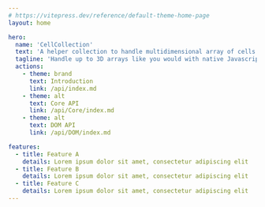 ```yaml
---
# https://vitepress.dev/reference/default-theme-home-page
layout: home

hero:
  name: 'CellCollection'
  text: 'A helper collection to handle multidimensional array of cells.'
  tagline: 'Handle up to 3D arrays like you would with native Javascript Array and more...'
  actions:
    - theme: brand
      text: Introduction
      link: /api/index.md
    - theme: alt
      text: Core API
      link: /api/Core/index.md
    - theme: alt
      text: DOM API
      link: /api/DOM/index.md

features:
  - title: Feature A
    details: Lorem ipsum dolor sit amet, consectetur adipiscing elit
  - title: Feature B
    details: Lorem ipsum dolor sit amet, consectetur adipiscing elit
  - title: Feature C
    details: Lorem ipsum dolor sit amet, consectetur adipiscing elit
---
```

